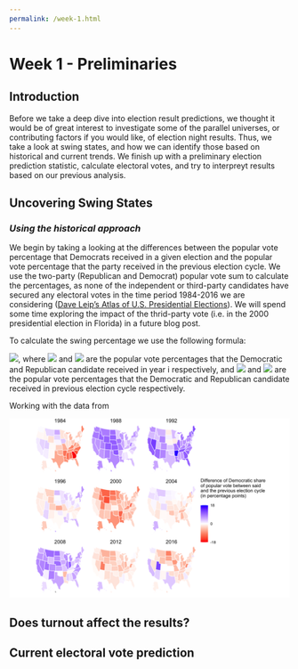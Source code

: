 ```yaml
---
permalink: /week-1.html
---
```


# **Week 1 - Preliminaries**

## **Introduction**
Before we take a deep dive into election result predictions, we thought it would be of great interest to investigate some of the parallel universes, or contributing factors if you would like, of election night results. Thus, we take a look at swing states, and how we can identify those based on historical and current trends. We finish up with a preliminary election prediction statistic, calculate electoral votes, and try to interpreyt results based on our previous analysis.

## **Uncovering Swing States**

### _Using the historical approach_
We begin by taking a looking at the differences between the popular vote percentage that Democrats received in a given election and the popular vote percentage that the party received in the previous election cycle. We use the two-party (Republican and Democrat) popular vote sum to calculate the percentages, as none of the independent or third-party candidates have secured any electoral votes in the time period 1984-2016 we are considering ([Dave Leip’s Atlas of U.S. Presidential Elections](https://uselectionatlas.org/RESULTS/)). We will spend some time exploring the impact of the thrid-party vote (i.e. in the 2000 presidential election in Florida) in a future blog post.

To calculate the swing percentage we use the following formula:

<img src="https://render.githubusercontent.com/render/math?math=\frac{D_{i}}{D_{i} %2B R_{i}} - \frac{D_{i-4}}{D_{i-4} %2B R_{i-4}}">, where <img src="https://render.githubusercontent.com/render/math?math=D_{i}"> and <img src="https://render.githubusercontent.com/render/math?math=R_{i}"> are the popular vote percentages that the Democratic and Republican candidate received in year i respectively, and <img src="https://render.githubusercontent.com/render/math?math=D_{i-4}"> and <img src="https://render.githubusercontent.com/render/math?math=R_{i-4}"> are the popular vote percentages that the Democratic and Republican candidate received in previous election cycle respectively.

Working with the data from 

![Swing States Historical Data](/swing-states-graphic.png)


## **Does turnout affect the results?**

## **Current electoral vote prediction**
